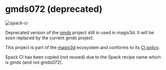 # gmds072 (deprecated)

![spack-ci](https://github.com/LIHPC-Computational-Geometry/gmds072/actions/workflows/spack-ci.yml/badge.svg)

Deprecated version of the [gmds](https://github.com/LIHPC-Computational-Geometry/gmds) project still in used in magix3d. It will be soon replaced by the current gmds project.

This project is part of the [magix3d](https://github.com/LIHPC-Computational-Geometry/magix3d) ecosystem and conforms to its [CI policy](https://github.com/LIHPC-Computational-Geometry/spack_recipes#development-in-magix3d-ecosystem-projects).

Spack CI has been copied (not reused) due to the Spack recipe name which is gmds (and not gmds072).

